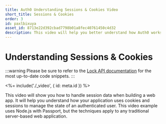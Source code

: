 ```yaml
---
title: Auth0 Understanding Sessions & Cookies Video
short_title: Sessions & Cookies
order: 3
id: paxlbixuya
asset_id: 8713e22d392cbad7798b01a8fec40761450c4d32
description: This video will help you better understand how Auth0 works with sessions and cookies in a traditional web application.
---
```

# Understanding Sessions &amp; Cookies

:::warning
Please be sure to refer to the [Lock API documentation](/libraries/lock/v10/api) for the most up-to-date code snippets.
:::

<%= include('./_video', { id: meta.id }) %>

This video will show you how to handle session data when building a web app. It will help you understand how your application uses cookies and sessions to manage the state of an authenticated user. This video example uses Node.js with Passport, but the techniques apply to any traditional server-based web application.

<div style="height: 50px"></div>
